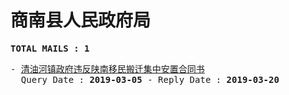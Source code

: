 # 商南县人民政府局
<pre><b>TOTAL MAILS : 1</b></pre>
<pre>
- <a href="../../categories/mails/5156.md">清油河镇政府违反陕南移民搬迁集中安置合同书</a><br/>  Query Date : <b>2019-03-05</b> - Reply Date : <b>2019-03-20</b>
</pre>

